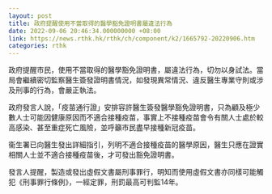```yaml
---
layout: post
title: 政府提醒使用不當取得的醫學豁免證明書屬違法行為
date: 2022-09-06 20:46:34.000000000 +08:00
link: https://news.rthk.hk/rthk/ch/component/k2/1665792-20220906.htm
categories: rthk
---
```


政府提醒巿民，使用不當取得的醫學豁免證明書，屬違法行為，切勿以身試法。當局會繼續密切監察醫生簽發證明書情況，如發現異常情況、違反醫生專業守則或涉及刑事的行為，會嚴正執法。

政府發言人說，「疫苗通行證」安排容許醫生簽發醫學豁免證明書，只為顧及極少數人士可能因健康原因而不適合接種疫苗，事實上不接種疫苗會令有關人士處於較高感染、甚至重症死亡風險，並呼籲巿民盡早接種新冠疫苗。

衞生署已向醫生發出詳細指引，列明不適合接種疫苗的醫學原因，醫生只應在證實相關人士並不適合接種疫苗後，才可發出豁免證明書。

發言人提醒，製造或發出虛假文書屬刑事罪行，明知而使用虛假文書亦同樣可能觸犯《刑事罪行條例》，一經定罪，刑罰最高可判監14年。　
